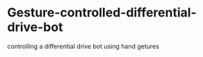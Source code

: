 # Gesture-controlled-differential-drive-bot
controlling a differential drive bot using hand getures

